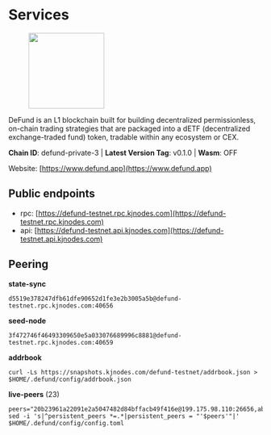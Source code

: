 # Services

<figure><img src="https://raw.githubusercontent.com/kj89/testnet_manuals/main/pingpub/logos/defund.png" width="150" alt=""><figcaption></figcaption></figure>

DeFund is an L1 blockchain built for building decentralized permissionless,  on-chain trading strategies that are packaged into a dETF (decentralized  exchange-traded fund) token, tradable within any ecosystem or CEX.

**Chain ID**: defund-private-3 | **Latest Version Tag**: v0.1.0 | **Wasm**: OFF

Website: [https://www.defund.app](https://www.defund.app)


## Public endpoints

* rpc: [https://defund-testnet.rpc.kjnodes.com](https://defund-testnet.rpc.kjnodes.com)
* api: [https://defund-testnet.api.kjnodes.com](https://defund-testnet.api.kjnodes.com)

## Peering

**state-sync**

```
d5519e378247dfb61dfe90652d1fe3e2b3005a5b@defund-testnet.rpc.kjnodes.com:40656
```

**seed-node**

```
3f472746f46493309650e5a033076689996c8881@defund-testnet.rpc.kjnodes.com:40659
```

**addrbook**
```
curl -Ls https://snapshots.kjnodes.com/defund-testnet/addrbook.json > $HOME/.defund/config/addrbook.json
```

**live-peers** (23)
```
peers="20b23961a22091e2a5047482d84bffacb49f416e@199.175.98.110:26656,abeb7b59282d3220aceca9b3a13c98021e6419a4@161.97.66.90:26656,6ad4f3be13155729927f0af19ceb08f89477798d@75.119.131.75:26656,219c417bd9de04c60f730abd4769e981f10c083b@109.123.249.191:26656,86cb9d6fc8edfb8eac1feadfe05cf3f9e00810df@193.57.138.24:26656,ace832f2bc1f52da79d5bc90a625184564ea2cd4@149.102.143.214:40656,64983f6c05304957ba9cce53173e571e6731cf75@130.185.119.129:26656,c640df433e42f07b2d2ea11679c35a69174f6ef2@194.180.176.124:26656,2f78b32d1f54bfa9342a909f31e3cfe4b4a3a417@161.97.145.238:40656,e8fd4ce8e97ff75fd76934c0da242bb872d28ad0@199.175.98.109:26656,95d487c4f51295c4cd799cc7fe53d23ea7298bdf@206.246.71.251:46656,ca5db1a4d8d749131398e9580985e355bccf6504@109.123.241.109:26656,ce919107c495d85a20d37bb599bff42d843e4bac@45.144.29.185:26656,f17140ac29380d434c1b5d2e33798d9f3bc6fd45@209.126.2.211:26656,a0c14b06059dbcec81366a4581f3c25144baabed@38.242.194.202:26656,4135c03053c6f02e4ca773bee42d5c7f62922566@185.217.125.238:26656,77a7c437c7e0c421eeaebe677235306d2466da4c@91.194.11.156:26656,312e78a4ba124a1cc92f71d37a603c425ceb4d1b@199.175.98.108:26656,254da4ac248771ded96df539f7f70abbae5c3d93@161.97.77.186:26656,bbad6ab103461d0c2d2be18f8f304bdd90d46811@143.198.209.83:26656,6bbd4d421c9610e918fee90a81278e689e445d81@194.163.184.53:40656,b6b02b635b447eeca53c900d595cb6114a6e7f67@84.46.250.215:26656,d5519e378247dfb61dfe90652d1fe3e2b3005a5b@65.109.68.190:40656"
sed -i 's|^persistent_peers *=.*|persistent_peers = "'$peers'"|' $HOME/.defund/config/config.toml
```
